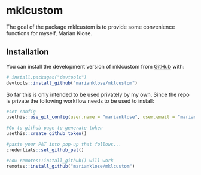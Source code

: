 
# mklcustom

<!-- badges: start -->
<!-- badges: end -->

The goal of the package mklcustom is to provide some convenience functions for myself, Marian Klose.

## Installation

You can install the development version of mklcustom from [GitHub](https://github.com/) with:

``` r
# install.packages("devtools")
devtools::install_github("marianklose/mklcustom")
```

So far this is only intended to be used privately by my own. Since the repo is private the following workflow needs to be used to install:

``` r
#set config
usethis::use_git_config(user.name = "marianklose", user.email = "marian.klose@fu-berlin.de")

#Go to github page to generate token
usethis::create_github_token() 

#paste your PAT into pop-up that follows...
credentials::set_github_pat()

#now remotes::install_github() will work
remotes::install_github("marianklose/mklcustom")
```